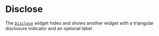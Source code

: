 # Disclose

The [`Disclose`][Disclose] widget hides and shows another widget with a
triangular disclosure indicator and an optional label.

[Disclose]: <{{ docs }}/widgets/disclose/struct.Disclose.html>
